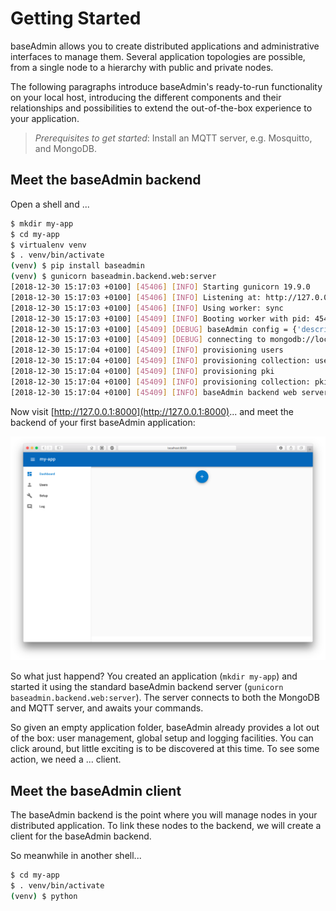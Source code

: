 # Getting Started

baseAdmin allows you to create distributed applications and administrative interfaces to manage them. Several application topologies are possible, from a single node to a hierarchy with public and private nodes.

The following paragraphs introduce baseAdmin's ready-to-run functionality on your local host, introducing the different components and their relationships and possibilities to extend the out-of-the-box experience to your application.

> *Prerequisites to get started*: Install an MQTT server, e.g. Mosquitto, and MongoDB.

## Meet the baseAdmin backend

Open a shell and ...

```bash
$ mkdir my-app
$ cd my-app
$ virtualenv venv
$ . venv/bin/activate
(venv) $ pip install baseadmin
(venv) $ gunicorn baseadmin.backend.web:server
[2018-12-30 15:17:03 +0100] [45406] [INFO] Starting gunicorn 19.9.0
[2018-12-30 15:17:03 +0100] [45406] [INFO] Listening at: http://127.0.0.1:8000 (45406)
[2018-12-30 15:17:03 +0100] [45406] [INFO] Using worker: sync
[2018-12-30 15:17:03 +0100] [45409] [INFO] Booting worker with pid: 45409
[2018-12-30 15:17:03 +0100] [45409] [DEBUG] baseAdmin config = {'description': 'A baseAdmin app', 'author': 'Unknown Author', 'admin': {'pass': 'admin'}, 'register': {'user': 'client', 'pass': 'client'}, 'root': '/Users/xtof/Workspace/my-app', 'store': {'timeout': 1000, 'uri': 'mongodb://localhost:27017/my-app', 'cloud': False}, 'name': 'my-app'}
[2018-12-30 15:17:03 +0100] [45409] [DEBUG] connecting to mongodb://localhost:27017/my-app
[2018-12-30 15:17:04 +0100] [45409] [INFO] provisioning users
[2018-12-30 15:17:04 +0100] [45409] [INFO] provisioning collection: users
[2018-12-30 15:17:04 +0100] [45409] [INFO] provisioning pki
[2018-12-30 15:17:04 +0100] [45409] [INFO] provisioning collection: pki
[2018-12-30 15:17:04 +0100] [45409] [INFO] baseAdmin backend web server is ready. awaiting clients...
```

Now visit [http://127.0.0.1:8000](http://127.0.0.1:8000)... and meet the backend of your first baseAdmin application:

![My App Barebones](_static/images/my-app-bare.png)

So what just happend? You created an application (`mkdir my-app`) and started it using the standard baseAdmin backend server (`gunicorn baseadmin.backend.web:server`). The server connects to both the MongoDB and MQTT server, and awaits your commands.

So given an empty application folder, baseAdmin already provides a lot out of the box: user management, global setup and logging facilities. You can click around, but little exciting is to be discovered at this time. To see some action, we need a ... client.

## Meet the baseAdmin client

The baseAdmin backend is the point where you will manage nodes in your distributed application. To link these nodes to the backend, we will create a client for the baseAdmin backend.

So meanwhile in another shell...

```bash
$ cd my-app
$ . venv/bin/activate
(venv) $ python
```
